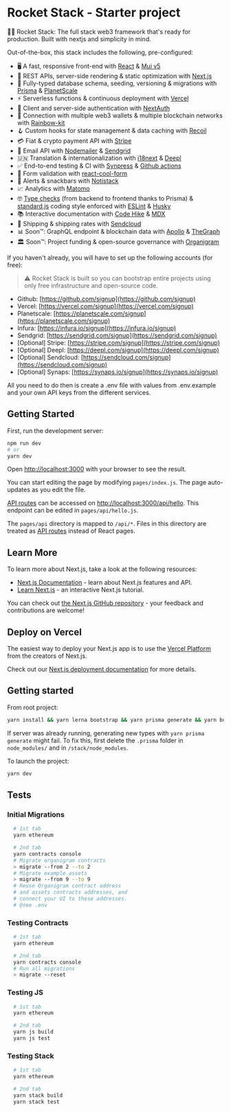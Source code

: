 # Rocket Stack - Starter project

🚀🔋 Rocket Stack: The full stack web3 framework that's ready for production. Built with nextjs and simplicity in mind.

Out-of-the-box, this stack includes the following, pre-configured:

- 🖥  A fast, responsive front-end with [React](https://reactjs.org) & [Mui v5](https://mui.com/)
- 🔌  REST APIs, server-side rendering & static optimization with [Next.js](https://nextjs.org)
- 📡  Fully-typed database schema, seeding, versioning & migrations with [Prisma](https://www.primsa.io/) & [PlanetScale](https://planetscale.com/)
- ⚡️  Serverless functions & continuous deployment with [Vercel](https://vercel.com/)
- 🔐  Client and server-side authentication with [NextAuth](https://nextauth.org)
- 🌈  Connection with multiple web3 wallets & multiple blockchain networks with [Rainbow-kit](https://rainbowkit.com/)
- 🪝  Custom hooks for state management & data caching with [Recoil](https://recoiljs.org/)
- 💳  Fiat & crypto payment API with [Stripe](https://stripe.com)
- 💌  Email API with [Nodemailer](https://nodemailer.com/) & [Sendgrid](https://sendgrid.com)
- 🇺🇳  Translation & internationalization with [i18next](https://www.i18next.com/) & [Deepl](https://deepl.com/)
- ✅  End-to-end testing & CI with [Synpress](https://github.com/Synthetixio/synpress) & [Github actions](https://github.com/features/actions)
- 🧾  Form validation with [react-cool-form](https://react-cool-form.netlify.app/)
- 🚨  Alerts & snackbars with [Notistack](https://github.com/iamhosseindhv/notistack)
- 📈  Analytics with [Matomo](https://matomo.org/)
- 🤓  [Type checks](https://www.typescriptlang.org) (from backend to frontend thanks to Prisma) & [standard.js](https://standardjs.com) coding style enforced with [ESLint](https://eslint.org/) & [Husky](https://github.com/typicode/husky) 
- 📚  Interactive documentation with [Code Hike](https://codehike.org) & [MDX](https://mdxjs.com/)
- 🚢  Shipping & shipping rates with [Sendcloud](https://sendcloud.com/)
- 📊  Soon™️: GraphQL endpoint & blockchain data with [Apollo](https://apollographql.com) & [TheGraph](https://thegraph.com/)
- 🏛  Soon™️: Project funding & open-source governance with [Organigram](https://organigram.io/)

If you haven't already, you will have to set up the following accounts (for free):

>⚠️ Rocket Stack is built so you can bootstrap entire projects using only free infrastructure and open-source code.

- Github: [https://github.com/signup](https://github.com/signup)
- Vercel: [https://vercel.com/signup](https://vercel.com/signup)
- Planetscale: [https://planetscale.com/signup](https://planetscale.com/signup)
- Infura: [https://infura.io/signup](https://infura.io/signup)
- Sendgrid: [https://sendgrid.com/signup](https://sendgrid.com/signup)
- [Optional] Stripe: [https://stripe.com/signup](https://stripe.com/signup)
- [Optional] Deepl: [https://deepl.com/signup](https://deepl.com/signup) 
- [Optional] Sendcloud: [https://sendcloud.com/signup](https://sendcloud.com/signup)
- [Optional] Synaps: [https://synaps.io/signup](https://synaps.io/signup)

All you need to do then is create a .env file with values from .env.example and your own API keys from the different services. 

## Getting Started

First, run the development server:

```bash
npm run dev
# or
yarn dev
````

Open [http://localhost:3000](http://localhost:3000) with your browser to see the result.

You can start editing the page by modifying `pages/index.js`. The page auto-updates as you edit the file.

[API routes](https://nextjs.org/docs/api-routes/introduction) can be accessed on [http://localhost:3000/api/hello](http://localhost:3000/api/hello). This endpoint can be edited in `pages/api/hello.js`.

The `pages/api` directory is mapped to `/api/*`. Files in this directory are treated as [API routes](https://nextjs.org/docs/api-routes/introduction) instead of React pages.

## Learn More

To learn more about Next.js, take a look at the following resources:

- [Next.js Documentation](https://nextjs.org/docs) - learn about Next.js features and API.
- [Learn Next.js](https://nextjs.org/learn) - an interactive Next.js tutorial.

You can check out [the Next.js GitHub repository](https://github.com/vercel/next.js/) - your feedback and contributions are welcome!

## Deploy on Vercel

The easiest way to deploy your Next.js app is to use the [Vercel Platform](https://vercel.com/import?utm_medium=default-template&filter=next.js&utm_source=create-next-app&utm_campaign=create-next-app-readme) from the creators of Next.js.

Check out our [Next.js deployment documentation](https://nextjs.org/docs/deployment) for more details.

## Getting started

From root project:

```bash
yarn install && yarn lerna bootstrap && yarn prisma generate && yarn build:packages
```

If server was already running, generating new types with `yarn prisma generate` might fail. To fix this, first delete the `.prisma` folder in `node_modules/` and in `/stack/node_modules`.

To launch the project:

```bash
yarn dev
```

## Tests

### Initial Migrations
```bash
  # 1st tab
  yarn ethereum

  # 2nd tab
  yarn contracts console
  # Migrate organigram contracts
  > migrate --from 2 --to 2
  # Migrate example assets
  > migrate --from 9 --to 9
  # Reuse Organigram contract address
  # and assets contracts addresses, and
  # connect your UI to these addresses.
  # @see .env
```

### Testing Contracts
```bash
  # 1st tab
  yarn ethereum

  # 2nd tab
  yarn contracts console
  # Run all migrations
  > migrate --reset
```

### Testing JS
```bash
  # 1st tab
  yarn ethereum

  # 2nd tab
  yarn js build
  yarn js test
```

### Testing Stack
```bash
  # 1st tab
  yarn ethereum

  # 2nd tab
  yarn stack build
  yarn stack test
```